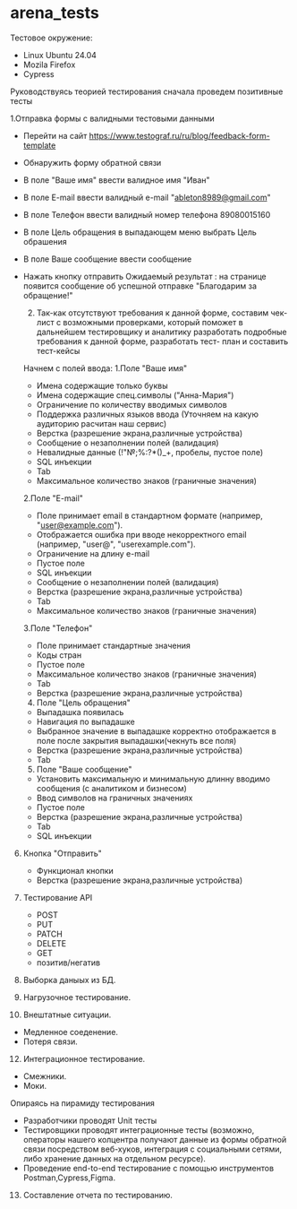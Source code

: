 # arena_tests

Тестовое окружение:
- Linux Ubuntu 24.04
- Mozila Firefox
- Cypress

Руководствуясь теорией тестирования сначала проведем позитивные тесты

1.Отправка формы с валидными тестовыми данными
- Перейти на сайт https://www.testograf.ru/ru/blog/feedback-form-template
- Обнаружить форму обратной связи
- В поле "Ваше имя" ввести валидное имя "Иван"
- В поле E-mail ввести валидный e-mail "ableton8989@gmail.com"
- В поле Телефон ввести валидный номер телефона 89080015160
- В поле Цель обращения в выпадающем меню выбрать Цель обрашения
- В поле Ваше сообщение ввести сообщение
- Нажать кнопку отправить
  Ожидаемый результат : на странице появится сообщение об успешной отправке "Благодарим за обращение!"

  2. Так-как отсутствуют требования к данной форме, составим чек-лист с возможными проверками, который поможет в дальнейшем тестировщику и аналитику
     разработать подробные требования к данной форме, разработать тест- план и составить тест-кейсы
    
    Начнем с полей ввода:
  1.Поле "Ваше имя"
  - Имена содержащие только буквы
  - Имена содержащие спец.символы ("Анна-Мария")
  - Ограничение по количеству вводимых символов
  - Поддержка различных языков ввода (Уточняем на какую аудиторию расчитан наш сервис)
  - Верстка (разрешение экрана,различные устройства)
  - Сообщение о незаполнении полей (валидация)
  - Невалидные данные (!"№;%:?*()_+, пробелы, пустое поле)
  - SQL инъекции
  - Tab
  - Максимальное количество знаков (граничные значения)
    
   2.Поле "E-mail"
  - Поле принимает email в стандартном формате (например, "user@example.com").
  - Отображается ошибка при вводе некорректного email (например, "user@", "userexample.com").
  - Ограничение на длину e-mail
  - Пустое поле
  - SQL инъекции
  - Сообщение о незаполнении полей (валидация)
  - Верстка (разрешение экрана,различные устройства)
  - Tab
  - Максимальное количество знаков (граничные значения)

  3.Поле "Телефон"
  - Поле принимает стандартные значения
  - Коды стран
  - Пустое поле
  - Максимальное количество знаков (граничные значения)
  - Tab
  - Верстка (разрешение экрана,различные устройства)

  4. Поле "Цель обращения"
  - Выпадашка появилась
  - Навигация по выпадашке
  - Выбранное значение в выпадашке корректно отображается в поле после закрытия выпадашки(чекнуть все поля)
  - Верстка (разрешение экрана,различные устройства)
  - Tab

  5. Поле "Ваше сообщение"
  - Установить максимальную и минимальную длинну вводимо сообщения (с аналитиком и бизнесом)
  - Ввод символов на граничныx значенияx
  - Пустое поле
  - Верстка (разрешение экрана,различные устройства)
  - Tab
  - SQL инъекции

6. Кнопка "Отправить"
   - Функционал кнопки
   - Верстка (разрешение экрана,различные устройства)
  
7. Тестирование API
   - POST
   - PUT
   - PATCH
   - DELETE
   - GET
   - позитив/негатив

8. Выборка даныых из БД.
9. Нагрузочное тестирование.
    
11. Внештатные ситуации.
- Медленное соеденение.
- Потеря связи.

12. Интеграционное тестирование.
- Смежники.
- Моки.
  
Опираясь на пирамиду тестирования
- Разработчики проводят Unit тесты
- Тестировщики проводят интеграционные тесты (возможно, операторы нашего колцентра получают данные из формы обратной связи посредством веб-хуков, интеграция с социальными сетями,
  либо хранение данных на отдельном ресурсе).
- Проведение end-to-end тестирование с помощью инструментов Postman,Cypress,Figma.

13. Составление отчета по тестированию.  
  
  
